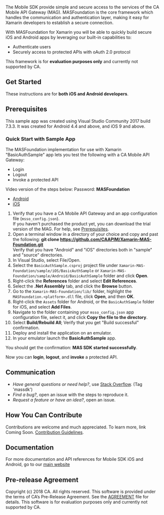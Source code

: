 
The Mobile SDK provide simple and secure access to the services of the CA Mobile API Gateway (MAG). MASFoundation is the core framework which handles the communication and authentication layer, making it easy for Xamarin developers to establish a secure connection.

With MASFoundation for Xamarin you will be able to quickly build secure iOS and Android apps by leveraging our built-in capabilities to:
- Authenticate users
- Securely access to protected APIs with oAuth 2.0 protocol

This framework is for **evaluation purposes only** and currently not supported by CA.

## Get Started

These instructions are for **both iOS and Android developers**. 

## Prerequisites
This sample app was created using Visual Studio Community 2017 build 7.3.3. It was created for Android 4.4 and above, and iOS 9 and above.

### Quick Start with Sample App

The MASFoundation implementation for use with Xamarin "BasicAuthSample" app lets you test the following with a CA Mobile API Gateway:

- Login
- Logout
- Invoke a protected API 

Video version of the steps below: 
Password: **MASFoundation**
  
- [Android](https://vimeo.com/252969575)
- [iOS](https://vimeo.com/252970911) 

1. Verify that you have a CA Mobile API Gateway and an app configuration file (`msso_config.json`).  
If you haven't purchased the product yet, you can download the trial version of the MAG. For help, see [Prerequisites][prerequisites].
2. Open a terminal window in a directory of your choice and copy and past the following: **git clone https://github.com/CAAPIM/Xamarin-MAS-Foundation.git**     
Verify that you have "Android" and "iOS" directories both in "sample" and "source" directories.
3. In Visual Studio, select File/Open.
4. Select the `BasicAuthSample.csproj` project file under `Xamarin-MAS-Foundation/sample/iOS/BasicAuthSample` or `Xamarin-MAS-Foundation/sample/Android/BasicAuthSample` folder and click **Open**. 
5. Right-click the **References** folder and select **Edit References**. 
6. Select the **.Net Assembly** tab, and click the **Browse** button.
7. Go to the `Xamarin-MAS-Foundation/lib/` folder, highlight the `MASFoundation.<platform>.dll` file, click **Open**, and then **OK**.
8. Right-click the `Assets` folder for Android, or the `BasicAuthSample` folder for iOS, and select **Add Files**.
9. Navigate to the folder containing your `msso_config.json` app configuration file, select it, and click **Copy the file to the directory**.
10. Select **Build/Rebuild All**; Verify that you get "Build successful" confirmation.
11. Deploy and install the application on an emulator.
12. In your emulator launch the **BasicAuthSample** app.

You should get the confirmation: **MAS SDK started successfully**.

Now you can **login**, **logout**, and **invoke** a protected API. 
 
## Communication

- *Have general questions or need help?*, use [Stack Overflow][StackOverflow]. (Tag 'massdk')
- *Find a bug?*, open an issue with the steps to reproduce it.
- *Request a feature or have an idea?*, open an issue.

## How You Can Contribute

Contributions are welcome and much appreciated. To learn more, link Coming Soon. [Contribution Guidelines][contributing].

## Documentation

For more documentation and API references for Mobile SDK iOS and Android, go to our [main website][docs]

## Pre-release Agreement

Copyright (c) 2018 CA. All rights reserved.
This software is provided under the terms of CA’s Pre-Release Agreement. See the [AGREEMENT][agreement-link] file for details. This software is for evaluation purposes only and currently not supported by CA.

 [mag]: https://docops.ca.com/mag
 [mas.ca.com]: http://mas.ca.com/
 [docs]: http://mas.ca.com/docs/
 [StackOverflow]: http://stackoverflow.com/questions/tagged/massdk
 [download]: https://github.com/CAAPIM/iOS-MAS-Foundation/archive/master.zip
 [contributing]: https://github.com/CAAPIM/iOS-MAS-Foundation/blob/develop/CONTRIBUTING.md
 [license-link]: /LICENSE
 [prerequisites]: http://mas.ca.com/docs/ios/1.6.00/guides/#prerequisites
 [agreement-link]: /CA-Beta-Pre-Release-Agreement
